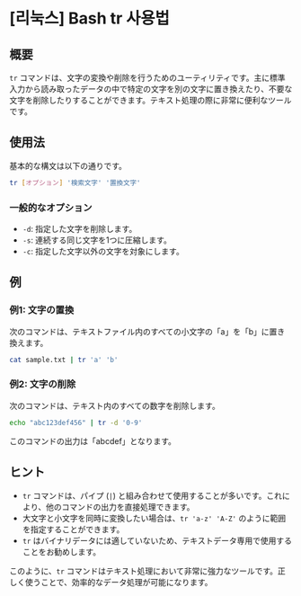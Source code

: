 # [리눅스] Bash tr 사용법

## 概要
`tr` コマンドは、文字の変換や削除を行うためのユーティリティです。主に標準入力から読み取ったデータの中で特定の文字を別の文字に置き換えたり、不要な文字を削除したりすることができます。テキスト処理の際に非常に便利なツールです。

## 使用法
基本的な構文は以下の通りです。

```bash
tr [オプション] '検索文字' '置換文字'
```

### 一般的なオプション
- `-d`: 指定した文字を削除します。
- `-s`: 連続する同じ文字を1つに圧縮します。
- `-c`: 指定した文字以外の文字を対象にします。

## 例
### 例1: 文字の置換
次のコマンドは、テキストファイル内のすべての小文字の「a」を「b」に置き換えます。

```bash
cat sample.txt | tr 'a' 'b'
```

### 例2: 文字の削除
次のコマンドは、テキスト内のすべての数字を削除します。

```bash
echo "abc123def456" | tr -d '0-9'
```

このコマンドの出力は「abcdef」となります。

## ヒント
- `tr` コマンドは、パイプ (`|`) と組み合わせて使用することが多いです。これにより、他のコマンドの出力を直接処理できます。
- 大文字と小文字を同時に変換したい場合は、`tr 'a-z' 'A-Z'` のように範囲を指定することができます。
- `tr` はバイナリデータには適していないため、テキストデータ専用で使用することをお勧めします。

このように、`tr` コマンドはテキスト処理において非常に強力なツールです。正しく使うことで、効率的なデータ処理が可能になります。